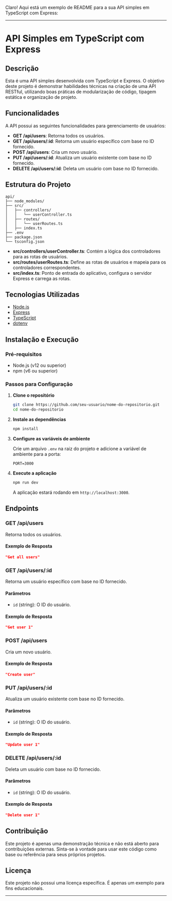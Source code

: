 Claro! Aqui está um exemplo de README para a sua API simples em TypeScript com Express:

---

# API Simples em TypeScript com Express

## Descrição

Esta é uma API simples desenvolvida com TypeScript e Express. O objetivo deste projeto é demonstrar habilidades técnicas na criação de uma API RESTful, utilizando boas práticas de modularização de código, tipagem estática e organização de projeto.

## Funcionalidades

A API possui as seguintes funcionalidades para gerenciamento de usuários:

- **GET /api/users**: Retorna todos os usuários.
- **GET /api/users/:id**: Retorna um usuário específico com base no ID fornecido.
- **POST /api/users**: Cria um novo usuário.
- **PUT /api/users/:id**: Atualiza um usuário existente com base no ID fornecido.
- **DELETE /api/users/:id**: Deleta um usuário com base no ID fornecido.

## Estrutura do Projeto

```
api/
├── node_modules/
├── src/
│   ├── controllers/
│   │   └── userController.ts
│   ├── routes/
│   │   └── userRoutes.ts
│   ├── index.ts
├── .env
├── package.json
└── tsconfig.json
```

- **src/controllers/userController.ts**: Contém a lógica dos controladores para as rotas de usuários.
- **src/routes/userRoutes.ts**: Define as rotas de usuários e mapeia para os controladores correspondentes.
- **src/index.ts**: Ponto de entrada do aplicativo, configura o servidor Express e carrega as rotas.

## Tecnologias Utilizadas

- [Node.js](https://nodejs.org/)
- [Express](https://expressjs.com/)
- [TypeScript](https://www.typescriptlang.org/)
- [dotenv](https://github.com/motdotla/dotenv)

## Instalação e Execução

### Pré-requisitos

- Node.js (v12 ou superior)
- npm (v6 ou superior)

### Passos para Configuração

1. **Clone o repositório**

   ```sh
   git clone https://github.com/seu-usuario/nome-do-repositorio.git
   cd nome-do-repositorio
   ```

2. **Instale as dependências**

   ```sh
   npm install
   ```

3. **Configure as variáveis de ambiente**

   Crie um arquivo `.env` na raiz do projeto e adicione a variável de ambiente para a porta:

   ```
   PORT=3000
   ```

4. **Execute a aplicação**

   ```sh
   npm run dev
   ```

   A aplicação estará rodando em `http://localhost:3000`.

## Endpoints

### GET /api/users

Retorna todos os usuários.

#### Exemplo de Resposta

```json
"Get all users"
```

### GET /api/users/:id

Retorna um usuário específico com base no ID fornecido.

#### Parâmetros

- `id` (string): O ID do usuário.

#### Exemplo de Resposta

```json
"Get user 1"
```

### POST /api/users

Cria um novo usuário.

#### Exemplo de Resposta

```json
"Create user"
```

### PUT /api/users/:id

Atualiza um usuário existente com base no ID fornecido.

#### Parâmetros

- `id` (string): O ID do usuário.

#### Exemplo de Resposta

```json
"Update user 1"
```

### DELETE /api/users/:id

Deleta um usuário com base no ID fornecido.

#### Parâmetros

- `id` (string): O ID do usuário.

#### Exemplo de Resposta

```json
"Delete user 1"
```

## Contribuição

Este projeto é apenas uma demonstração técnica e não está aberto para contribuições externas. Sinta-se à vontade para usar este código como base ou referência para seus próprios projetos.

## Licença

Este projeto não possui uma licença específica. É apenas um exemplo para fins educacionais.

---
